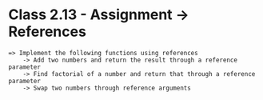 # Class 2.13 - Assignment -> References

    => Implement the following functions using references
        -> Add two numbers and return the result through a reference parameter
        -> Find factorial of a number and return that through a reference parameter
        -> Swap two numbers through reference arguments
